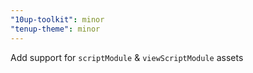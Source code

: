 ```yaml
---
"10up-toolkit": minor
"tenup-theme": minor
---
```


Add support for `scriptModule` & `viewScriptModule` assets
